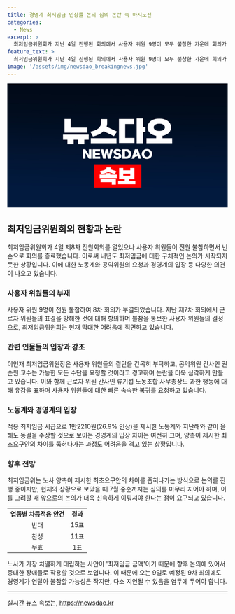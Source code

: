 ```yaml
---
title: 경영계 최저임금 인상률 논의 심의 논란 속 마지노선
categories:
  - News
excerpt: >
  최저임금위원회가 지난 4일 진행된 회의에서 사용자 위원 9명이 모두 불참한 가운데 회의가 열렸다. 이에 노동계와 공익위원은 경영계에게 복귀를 요청했으며, 전원회의를 통해 내년도 최저임금안을 마무리 짓길 촉구했다. 최저임금위는 법정 심의 기한을 넘겼고, 구체적 논의를 시작하지 못한 상황이다. 또한, 과거 근로자 위원들의 행태와 업종별 차등적용 안건 등으로 인해 노사 간 대립이 심화되고 있다. 임금 결정 후 이의제기 절차 등을 고려하면 7월 중순까지 결정을 마쳐야 하는데, 경영계의 불참 가능성이 낮다는 전망이 나왔다.
feature_text: >
  최저임금위원회가 지난 4일 진행된 회의에서 사용자 위원 9명이 모두 불참한 가운데 회의가 열렸다. 이에 노동계와 공익위원은 경영계에게 복귀를 요청했으며, 전원회의를 통해 내년도 최저임금안을 마무리 짓길 촉구했다. 최저임금위는 법정 심의 기한을 넘겼고, 구체적 논의를 시작하지 못한 상황이다. 또한, 과거 근로자 위원들의 행태와 업종별 차등적용 안건 등으로 인해 노사 간 대립이 심화되고 있다. 임금 결정 후 이의제기 절차 등을 고려하면 7월 중순까지 결정을 마쳐야 하는데, 경영계의 불참 가능성이 낮다는 전망이 나왔다.
image: '/assets/img/newsdao_breakingnews.jpg'
---
```


<p><img src="/assets/img/newsdao_breakingnews.jpg" alt="ontimetimes 속보" /></p>

<h2 data-ke-size="size26">최저임금위원회의 현황과 논란</h2>

<p data-ke-size="size16">최저임금위원회가 4일 제8차 전원회의를 열었으나 사용자 위원들이 전원 불참하면서 빈손으로 회의를 종료했습니다. 이로써 내년도 최저임금에 대한 구체적인 논의가 시작되지 못한 상황입니다. 이에 대한 노동계와 공익위원의 요청과 경영계의 입장 등 다양한 의견이 나오고 있습니다.</p>

<h3 data-ke-size="size24">사용자 위원들의 부재</h3>

<p data-ke-size="size16">사용자 위원 9명이 전원 불참하여 8차 회의가 부결되었습니다. 지난 제7차 회의에서 근로자 위원들의 표결을 방해한 것에 대해 항의하며 불참을 통보한 사용자 위원들의 결정으로, 최저임금위원회는 현재 막대한 어려움에 직면하고 있습니다.</p>

<h3 data-ke-size="size24">관련 인물들의 입장과 강조</h3>

<p data-ke-size="size16">이인재 최저임금위원장은 사용자 위원들의 결단을 간곡히 부탁하고, 공익위원 간사인 권순원 교수는 가능한 모든 수단을 요청할 것이라고 경고하며 논란을 더욱 심각하게 만들고 있습니다. 이와 함께 근로자 위원 간사인 류기섭 노동조합 사무총장도 과한 행동에 대해 유감을 표하며 사용자 위원들에 대한 빠른 속속한 복귀를 요청하고 있습니다.</p>

<h3 data-ke-size="size24">노동계와 경영계의 입장</h3>

<p data-ke-size="size16">적용 최저임금 시급으로 1만2210원(26.9% 인상)을 제시한 노동계와 지난해와 같이 올해도 동결을 주장할 것으로 보이는 경영계의 입장 차이는 여전히 크며, 양측이 제시한 최초요구안의 차이를 좁혀나가는 과정도 어려움을 겪고 있는 상황입니다.</p>

<h3 data-ke-size="size24">향후 전망</h3>

<p data-ke-size="size16">최저임금위는 노사 양측이 제시한 최초요구안의 차이를 좁혀나가는 방식으로 논의를 진행 중이지만, 현재의 상황으로 보았을 때 7월 중순까지는 심의를 마무리 지어야 하며, 이를 고려할 때 앞으로의 논의가 더욱 신속하게 이뤄져야 한다는 점이 요구되고 있습니다.</p>

<table>
  <tr>
    <td style="text-align: center; height: 17px;"><b>업종별 차등적용 안건</b></td>
    <td style="text-align: center; height: 17px;"><b>결과</b></td>
  </tr>
  <tr>
    <td style="text-align: center; height: 17px;">반대</td>
    <td style="text-align: center; height: 17px;">15표</td>
  </tr>
  <tr>
    <td style="text-align: center; height: 17px;">찬성</td>
    <td style="text-align: center; height: 17px;">11표</td>
  </tr>
  <tr>
    <td style="text-align: center; height: 17px;">무효</td>
    <td style="text-align: center; height: 17px;">1표</td>
  </tr>
</table>

<p data-ke-size="size16">노사가 가장 치열하게 대립하는 사안이 '최저임금 금액'이기 때문에 향후 논의에 있어서 중대한 장애물로 작용할 것으로 보입니다. 이 때문에 오는 9일로 예정된 9차 회의에도 경영계가 연달아 불참할 가능성은 작지만, 다소 지연될 수 있음을 염두에 두어야 합니다.</p>

<hr>

<p data-ke-size="size16"></p>
실시간 뉴스 속보는, <a href="https://newsdao.kr" rel="dofollow">https://newsdao.kr</a>


